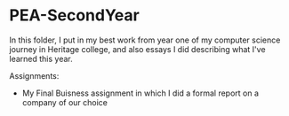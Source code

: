 # PEA-SecondYear
In this folder, I put in my best work from year one of my computer science journey in Heritage college, and also essays I did describing what I've learned this year.

Assignments: 

- My Final Buisness assignment in which I did a formal report on a company of our choice<br/>
